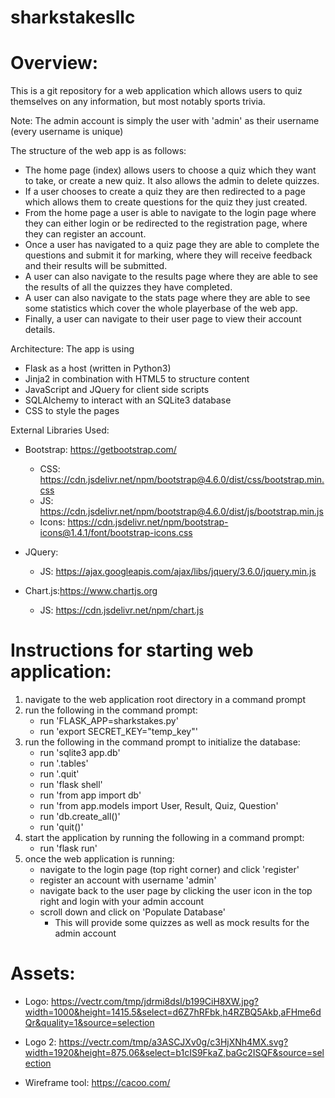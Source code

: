 # sharkstakesllc

# Overview:
This is a git repository for a web application which allows users to quiz themselves on any information, but most notably sports trivia.

Note:
The admin account is simply the user with 'admin' as their username (every username is unique)

The structure of the web app is as follows:
 - The home page (index) allows users to choose a quiz which they want to take, or create a new quiz. It also allows the admin to delete quizzes.
 - If a user chooses to create a quiz they are then redirected to a page which allows them to create questions for the quiz they just created.
 - From the home page a user is able to navigate to the login page where they can either login or be redirected to the registration page, where they can register an account.
 - Once a user has navigated to a quiz page they are able to complete the questions and submit it for marking, where they will receive feedback and their results will be submitted.
 - A user can also navigate to the results page where they are able to see the results of all the quizzes they have completed.
 - A user can also navigate to the stats page where they are able to see some statistics which cover the whole playerbase of the web app.
 - Finally, a user can navigate to their user page to view their account details.


 Architecture:
 The app is using 
 - Flask as a host (written in Python3)
 - Jinja2 in combination with HTML5 to structure content
 - JavaScript and JQuery for client side scripts
 - SQLAlchemy to interact with an SQLite3 database
 - CSS to style the pages

 External Libraries Used:
 - Bootstrap: https://getbootstrap.com/
    - CSS: https://cdn.jsdelivr.net/npm/bootstrap@4.6.0/dist/css/bootstrap.min.css
    - JS: https://cdn.jsdelivr.net/npm/bootstrap@4.6.0/dist/js/bootstrap.min.js
    - Icons: https://cdn.jsdelivr.net/npm/bootstrap-icons@1.4.1/font/bootstrap-icons.css

 - JQuery: 
    - JS: https://ajax.googleapis.com/ajax/libs/jquery/3.6.0/jquery.min.js

 - Chart.js:https://www.chartjs.org
    - JS: https://cdn.jsdelivr.net/npm/chart.js



# Instructions for starting web application:
1. navigate to the web application root directory in a command prompt
2. run the following in the command prompt:
    - run 'FLASK_APP=sharkstakes.py'
    - run 'export SECRET_KEY="temp_key"'
3. run the following in the command prompt to initialize the database:
    - run 'sqlite3 app.db'
    - run '.tables'
    - run '.quit'
    - run 'flask shell'
    - run 'from app import db'
    - run 'from app.models import User, Result, Quiz, Question'
    - run 'db.create_all()'
    - run 'quit()'
4. start the application by running the following in a command prompt:
    - run 'flask run'
5. once the web application is running:
    - navigate to the login page (top right corner) and click 'register'
    - register an account with username 'admin'
    - navigate back to the user page by clicking the user icon in the top right and login with your admin account
    - scroll down and click on 'Populate Database'
        - This will provide some quizzes as well as mock results for the admin account


 # Assets:

- Logo: https://vectr.com/tmp/jdrmi8dsl/b199CiH8XW.jpg?width=1000&height=1415.5&select=d6Z7hRFbk,h4RZBQ5Akb,aFHme6dQr&quality=1&source=selection

- Logo 2: https://vectr.com/tmp/a3ASCJXv0g/c3HjXNh4MX.svg?width=1920&height=875.06&select=b1cIS9FkaZ,baGc2ISQF&source=selection

- Wireframe tool: https://cacoo.com/